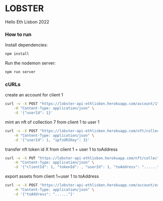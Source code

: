 # LOBSTER

Hello Eth Lisbon 2022


### How to run

Install dependencies:
```bash
npm install
```

Run the nodemon server:
```bash
npm run server
```


### cURLs

create an account for client 1
```bash
curl -v -X POST "https://lobster-api-ethlisbon.herokuapp.com/account/1" \
	-H "Content-Type: application/json" \
	-d '{"userId": 1}'
```

mint an nft of collection 7 from client 1 to user 1
```bash
curl -v -X POST "https://lobster-api-ethlisbon.herokuapp.com/nft/collection/1/7" \
	-H "Content-Type: application/json" \
	-d '{"userId": 1, "ipfsURIKey": 3}'
```

transfer nft token id X from client 1 + user 1 to toAddress
```bash
curl -v -X PUT "https://lobster-api-ethlisbon.herokuapp.com/nft/collection/7" \
	-H "Content-Type: application/json" \
	-d '{"clientId": 1, "tokenId": , "userId": 1, "toAddress": "......"}'
```

export assets from client 1+user 1 to toAddress
```bash
curl -v -X POST "https://lobster-api-ethlisbon.herokuapp.com/account/export/1/1" \
	-H "Content-Type: application/json" \
	-d '{"toAddress": "......"}'
```
